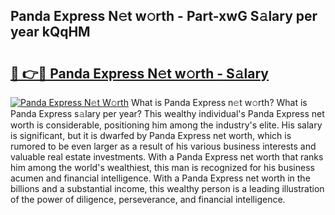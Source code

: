 ## Panda Express N𝚎t w𝚘rth - Part-xwG S𝚊lary per year kQqHM

# <h2><a href="http://gc4579.nevu.top/?p=Panda+Express">🔗 👉🔴 Panda Express N𝚎t w𝚘rth - S𝚊lary</a></h2>

[![Panda Express N𝚎t W𝚘rth](https://i.imgur.com/Oavwk0R.jpeg)](http://gc4579.nevu.top/?p=Panda+Express)
What is Panda Express n𝚎t w𝚘rth? What is Panda Express s𝚊lary per year?
This wealthy individual's Panda Express net worth is considerable, positioning him among the industry's elite. His salary is significant, but it is dwarfed by Panda Express net worth, which is rumored to be even larger as a result of his various business interests and valuable real estate investments. With a Panda Express net worth that ranks him among the world's wealthiest, this man is recognized for his business acumen and financial intelligence. With a Panda Express net worth in the billions and a substantial income, this wealthy person is a leading illustration of the power of diligence, perseverance, and financial intelligence.
